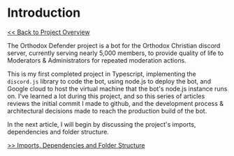 # Introduction

[<< Back to Project Overview](defenderProject.md)

The Orthodox Defender project is a bot for the Orthodox Christian discord server, currently serving nearly 5,000 members, to provide quality of life to Moderators & Administrators for repeated moderation actions. 

This is my first completed project in Typescript, implementing the `discord.js` library to code the bot, using node.js to deploy the bot, and Google cloud to host the virtual machine that the bot's node.js instance runs on. I've learned a lot during this project, and so this series of articles reviews the initial commit I made to github, and the development process & architectural decisions made to reach the production build of the bot. 

In the next article, I will begin by discussing the project's imports, dependencies and folder structure.

[>> Imports, Dependencies and Folder Structure](importsSection.md)
